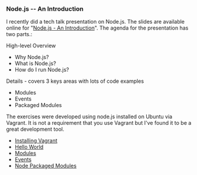 ### Node.js -- An Introduction

I recently did a tech talk presentation on Node.js.
The slides are available online for "[Node.js - An Introduction](http://slides.com/rkiel/node-js-intro#/)".
The agenda for the presentation has two parts.:

High-level Overview
* Why Node.js?
* What is Node.js?
* How do I run Node.js?

Details - covers 3 keys areas with lots of code examples
* Modules
* Events
* Packaged Modules

The exercises were developed using node.js installed on Ubuntu via Vagrant.
It is not a requirement that you use Vagrant but I've found it to be a great development tool.

* [Installing Vagrant](https://github.com/rkiel/node-intro/wiki/Lab-:-Installing-Vagrant)
* [Hello World](https://github.com/rkiel/node-intro/wiki/Lab--:--Hello-World)
* [Modules](https://github.com/rkiel/node-intro/wiki/Lab-:-Modules)
* [Events](https://github.com/rkiel/node-intro/wiki/Lab-:-Events)
* [Node Packaged Modules](https://github.com/rkiel/node-intro/wiki/Lab-:-npm)

